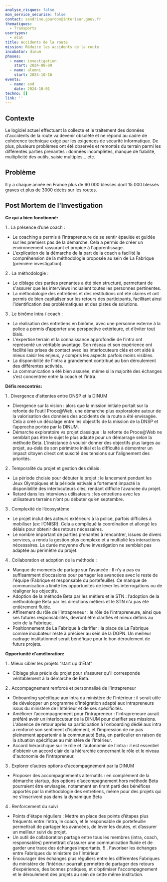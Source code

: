 ```yaml
---
analyse_risques: false
mon_service_securise: false
contact: sandrine.gourdon@interieur.gouv.fr
thematiques:
  - Transports
usertypes:
  - etat
title: Accidents de la route
mission: Réduire les accidents de la route
incubator: dinum
phases:
  - name: investigation
    start: 2024-08-09
  - name: alumni
    start: 2024-10-16
events:
  - name: end
    date: 2024-10-01
techno: []
link: ''
---
```

## Contexte

Le logiciel actuel effectuant la collecte et le traitement des données d'accidents de la route va devenir obsolète et ne répond au cadre de cohérence technique exigé par les exigences de sécurité informatique. 
De plus, plusieurs problèmes ont été observés et remontés du terrain parmi les différentes parties prenantes : données incomplètes, manque de fiabilité, multiplicité des outils, saisie multiples... etc. 

## Problème
Il y a chaque année en France plus de 60 000 blessés dont 15 000 blessés graves et plus de 3000 décès sur les routes. 

## Post Mortem de l'Investigation

**Ce qui a bien fonctionné:**

1 . La présence d’une coach :
- Le coaching a permis à l’intrapreneure de se sentir épaulée et guidée sur les premiers pas de la démarche. Cela a permis de
créer un environnement rassurant et propice à l'apprentissage.
- L’explication de la démarche de la part de la coach a facilité la compréhension de la méthodologie proposée au sein de La Fabrique (première investigation).

2 . La méthodologie :
- Le ciblage des parties prenantes a été bien structuré, permettant de s'assurer que les interviews incluaient toutes les personnes pertinentes.
- La méthodologie des entretiens et des restitutions ont été claires et ont permis de bien capitaliser sur les retours des participants, facilitant ainsi l’identification des problématiques et des pistes de solutions.

3 . Le binôme intra / coach :
- La réalisation des entretiens en binôme, avec une personne externe à la police a permis d’apporter une perspective extérieure,
et d’éviter tout biais.
- L'expertise terrain et la connaissance approfondie de l’intra ont représenté un véritable avantage. Son réseau et son expérience
ont facilité les prises de contact avec les interlocuteurs clés et ont aidé à mieux saisir les enjeux, y compris les aspects parfois
moins visibles.
- La disponibilité de l'intra a grandement contribué au bon déroulement des différentes activités.
- La communication a été bien assurée, même si la majorité des échanges s’est concentrée entre la coach et l'intra.

**Défis rencontrés:**

1 . Divergence d'attentes entre DNSP et la DINUM
- Divergence sur la vision : alors que la mission initiale portait sur la refonte de l’outil Proce@Web, une démarche plus exploratoire
autour de la valorisation des données des accidents de la route a été envisagée. Cela a créé un décalage entre les objectifs de
la mission de la DNSP et l’approche portée par la DINUM.
- Démarche exploratoire vs projet classique : la refonte de Proce@Web ne semblait pas être le sujet le plus adapté pour un
démarrage selon la méthode Beta. L’insistance à vouloir donner des objectifs plus larges au projet, au-delà de son périmètre
initial et la difficulté à démontrer un impact citoyen direct ont suscité des tensions sur l'alignement des priorités.

2 . Temporalité du projet et gestion des délais :
- La période choisie pour débuter le projet : le lancement pendant les Jeux Olympiques et la période estivale a fortement impacté
la disponibilité des interlocuteurs clés, rendant difficile l’avancée du projet.
- Retard dans les interviews utilisateurs : les entretiens avec les utilisateurs terrains n’ont pu débuter qu’en septembre.

3 . Complexité de l’écosystème
- Le projet inclut des acteurs extérieurs à la police, parfois difficiles à mobiliser (ex: l’ONISR). Cela a compliqué la coordination et
allongé les délais pour obtenir des retours nécessaires.
- Le nombre important de parties prenantes à rencontrer, issues de divers services, a rendu la gestion plus complexe et a multiplié
les interactions nécessaires. La durée moyenne d’une investigation ne semblait pas adaptée au périmètre du projet.

4 . Collaboration et adoption de la méthode :
- Manque de moments de partage sur l’avancée : Il n’y a pas eu suffisamment d’occasions pour partager les avancées avec le
reste de l'équipe (Fabrique et responsable du portefeuille). Ce manque de communication a limité les opportunités de lever les
interrogations ou de réaligner les objectifs.
- Adoption de la méthode Beta par les métiers et le STN : l’adoption de la méthodologie Beta par les directions métiers et le STN
n'a pas été entièrement fluide.
- Affinement du rôle de l'intrapreneur : le rôle de l’intrapreneure, ainsi que ses futures responsabilités, devront être clarifiés et mieux
définis au sein de la Fabrique.
- Positionnement de La Fabrique à clarifier : la place de La Fabrique comme incubateur reste à préciser au sein de la DGPN. Un
meilleur cadrage institutionnel serait bénéfique pour le bon déroulement de futurs projets.  

**Opportunité d'amélioration:**

1 . Mieux cibler les projets “start up d’Etat”
- Ciblage plus précis du projet pour s'assurer qu'il corresponde véritablement à la démarche de Beta.

2 . Accompagnement renforcé et personnalisé de l'intrapreneur
- Onboarding spécifique aux intra du ministère de l'Intérieur : il serait utile de développer un programme d'intégration adapté aux
intrapreneurs issus du ministère de l'Intérieur et de ses spécificités.
- Améliorer l’accompagnement pour l’intrapreneur : l'intrapreneure aurait préféré avoir un interlocuteur de la DINUM pour clarifier
ses missions. L'absence de retour après sa participation à l’onboarding dédié aux intra a renforcé son sentiment d'isolement, et
l’impression de ne pas pleinement appartenir à la communauté Beta, en particulier en raison de la situation spécifique au
ministère de l’Intérieur.
- Accord hiérarchique sur le rôle et l'autonomie de l'intra : il est essentiel d'obtenir un accord clair de la hiérarchie concernant le
rôle et le niveau d'autonomie de l'intrapreneur.

3 . Explorer d’autres options d'accompagnement par la DINUM
- Proposer des accompagnements alternatifs : en complément de la démarche startup, des options d’accompagnement hors
méthode Beta pourraient être envisagée, notamment en tirant parti des bénéfices apportés par la méthodologie des entretiens,
même pour des projets qui ne s’inscrivent pas dans la dynamique Beta 

4 . Renforcement du suivi
- Points d'étape réguliers : Mettre en place des points d’étapes plus fréquents entre l'intra, le coach, et le responsable de
portefeuille permettrait de partager les avancées, de lever les doutes, et d’assurer un meilleur suivi du projet.
- Un outil de collaboration partagé entre tous les membres (intra, coach, responsables) permettrait d'assurer une communication
fluide et de garder une trace des échanges importants.
5 . Favoriser les échanges entre Fabriques du ministère de l'Intérieur
- Encourager des échanges plus réguliers entre les différentes Fabriques du ministère de l'Intérieur pourrait permettre de partager
des retours d’expérience, des bonnes pratiques, et d’optimiser l'accompagnement et le déroulement des projets au sein de cette même institution.



